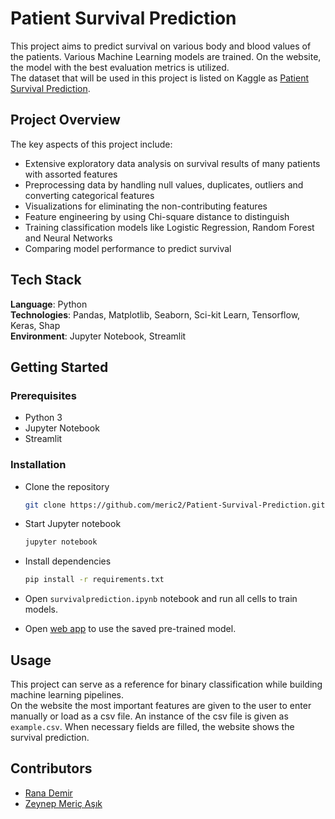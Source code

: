 # Patient Survival Prediction
This project aims to predict survival on various body and blood values of the patients. Various Machine Learning models are trained. On the website, the model with the best evaluation metrics is utilized.  
The dataset that will be used in this project is listed on Kaggle as [Patient Survival Prediction](https://www.kaggle.com/datasets/mitishaagarwal/patient).  

## Project Overview

The key aspects of this project include:

- Extensive exploratory data analysis on survival results of many patients with assorted features  
- Preprocessing data by handling null values, duplicates, outliers and converting categorical features  
- Visualizations for eliminating the non-contributing features  
- Feature engineering by using Chi-square distance to distinguish  
- Training classification models like Logistic Regression, Random Forest and Neural Networks  
- Comparing model performance to predict survival  

## Tech Stack

**Language**: Python  
**Technologies**: Pandas, Matplotlib, Seaborn, Sci-kit Learn, Tensorflow, Keras, Shap     
**Environment**: Jupyter Notebook, Streamlit    

## Getting Started  

### Prerequisites
- Python 3  
- Jupyter Notebook
- Streamlit  

### Installation

- Clone the repository
  ```bash
  git clone https://github.com/meric2/Patient-Survival-Prediction.git
  ```

- Start Jupyter notebook
  ```bash
  jupyter notebook
  ```

- Install dependencies
  ```bash
  pip install -r requirements.txt
  ```
  
- Open `survivalprediction.ipynb` notebook and run all cells to train models.  
- Open [web app](https://meric2-patient-survival-prediction-yap470-app-rmgogf.streamlit.app/) to use the saved pre-trained model.  


## Usage

This project can serve as a reference for binary classification while building machine learning pipelines.  
On the website the most important features are given to the user to enter manually or load as a csv file. An instance of the csv file is given as `example.csv`. When necessary fields are filled, the website shows the survival prediction.  

## Contributors

- [Rana Demir](https://github.com/demirrana)  
- [Zeynep Meriç Aşık](https://github.com/meric2)

